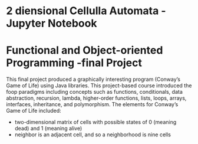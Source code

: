 #  2 diensional Cellulla Automata - Jupyter Notebook

# Functional and Object-oriented Programming -final Project
This final project produced a graphically interesting program (Conway’s Game of Life) using Java libraries. This project-based course introduced the foop paradigms including concepts such as functions, conditionals, data abstraction, recursion, lambda, higher-order functions, lists, loops, arrays, interfaces, inheritance, and polymorphism. The elements for Conway’s Game of Life included: 
- two-dimensional matrix of cells with possible states of 0 (meaning dead) and 1 (meaning alive)
- neighbor is an adjacent cell, and so a neighborhood is nine cells

